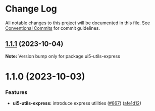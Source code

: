 # Change Log

All notable changes to this project will be documented in this file.
See [Conventional Commits](https://conventionalcommits.org) for commit guidelines.

## [1.1.1](https://github.com/ui5-community/ui5-ecosystem-showcase/compare/ui5-utils-express@1.1.0...ui5-utils-express@1.1.1) (2023-10-04)

**Note:** Version bump only for package ui5-utils-express





# 1.1.0 (2023-10-03)


### Features

* **ui5-utils-express:** introduce express utilities ([#867](https://github.com/ui5-community/ui5-ecosystem-showcase/issues/867)) ([afe1d12](https://github.com/ui5-community/ui5-ecosystem-showcase/commit/afe1d129b94278f15958039c9e6b80505def7689))

